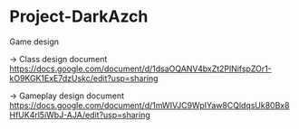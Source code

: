 # Project-DarkAzch

Game design 

-> Class design document
https://docs.google.com/document/d/1dsaOQANV4bxZt2PlNifspZOr1-kO9KGK1ExE7dzUskc/edit?usp=sharing

-> Gameplay design document 
https://docs.google.com/document/d/1mWIVJC9WpIYaw8CQldqsUk80Bx8HfUK4rl5iWbJ-AJA/edit?usp=sharing
